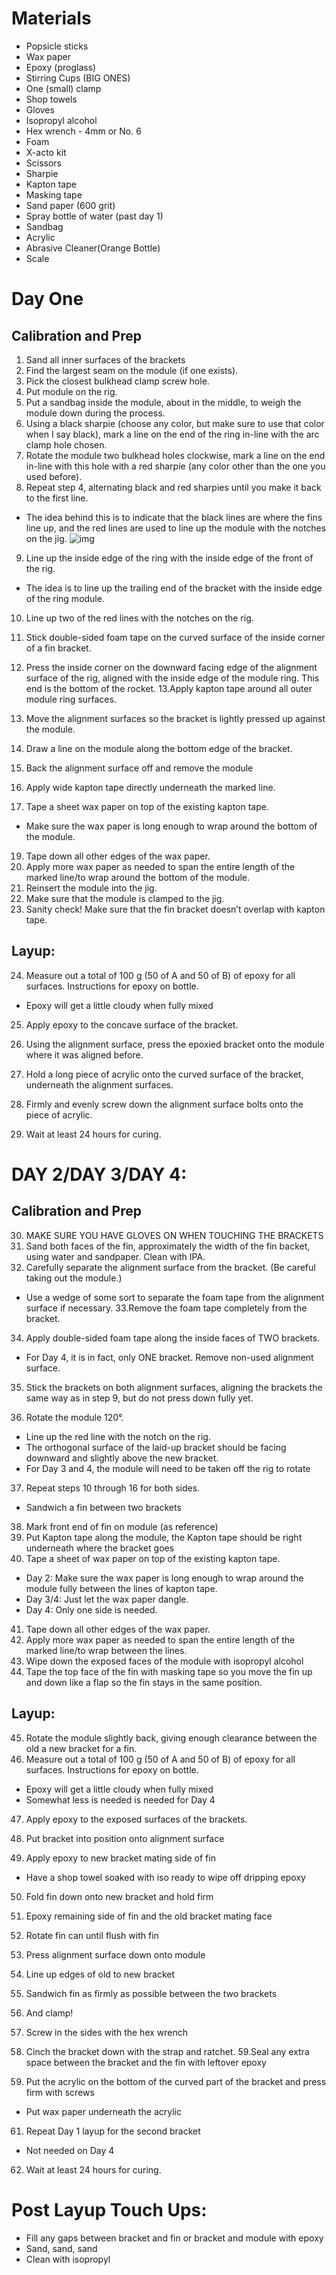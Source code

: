 # Materials
* Popsicle sticks
* Wax paper
* Epoxy (proglass)
* Stirring Cups (BIG ONES)
* One (small) clamp
* Shop towels
* Gloves
* Isopropyl alcohol
* Hex wrench - 4mm or No. 6
* Foam
* X-acto kit
* Scissors
* Sharpie
* Kapton tape
* Masking tape
* Sand paper (600 grit)
* Spray bottle of water (past day 1)
* Sandbag
* Acrylic
* Abrasive Cleaner(Orange Bottle)
* Scale

# Day One
## Calibration and Prep
1. Sand all inner surfaces of the brackets
2. Find the largest seam on the module (if one exists).
3. Pick the closest bulkhead clamp screw hole.
4. Put module on the rig.
5. Put a sandbag inside the module, about in the middle, to weigh the module down during the process.
6. Using a black sharpie (choose any color, but make sure to use that color when I say black), mark a line on the end of the ring in-line with the arc clamp hole chosen.
7. Rotate the module two bulkhead holes clockwise, mark a line on the end in-line with this hole with a red sharpie (any color other than the one you used before).
8. Repeat step 4, alternating black and red sharpies until you make it back to the first line.
 * The idea behind this is to indicate that the black lines are where the fins line up, and the red lines are used to line up the module with the notches on the jig.
 ![img](/images/8afinlayup.PNG)
9. Line up the inside edge of the ring with the inside edge of the front of the rig.
 * The idea is to line up the trailing end of the bracket with the inside edge of the ring module.
10. Line up two of the red lines with the notches on the rig.
  
11. Stick double-sided foam tape on the curved surface of the inside corner of a fin bracket.
12. Press the inside corner on the downward facing edge of the alignment surface of the rig, aligned with the inside edge of the module ring. This end is the bottom of the rocket.
13.Apply kapton tape around all outer module ring surfaces.
14. Move the alignment surfaces so the bracket is lightly pressed up against the module.
15. Draw a line on the module along the bottom edge of the bracket.
  
16. Back the alignment surface off and remove the module
17. Apply wide kapton tape directly underneath the marked line.
18. Tape a sheet wax paper on top of the existing kapton tape.
  * Make sure the wax paper is long enough to wrap around the bottom of the module.
19. Tape down all other edges of the wax paper.
20. Apply more wax paper as needed to span the entire length of the marked line/to wrap around the bottom of the module.
21. Reinsert the module into the jig.
22. Make sure that the module is clamped to the jig.
23. Sanity check! Make sure that the fin bracket doesn’t overlap with kapton tape.

## Layup:
24. Measure out a total of 100 g (50 of A and 50 of B) of epoxy for all surfaces. Instructions for epoxy on bottle.
  * Epoxy will get a little cloudy when fully mixed
25. Apply epoxy to the concave surface of the bracket.

26. Using the alignment surface, press the epoxied bracket onto the module where it was aligned before.
27. Hold a long piece of acrylic onto the curved surface of the bracket, underneath the alignment surfaces.
28. Firmly and evenly screw down the alignment surface bolts onto the piece of acrylic.

29. Wait at least 24 hours for curing.

# DAY 2/DAY 3/DAY 4:
## Calibration and Prep
30. MAKE SURE YOU HAVE GLOVES ON WHEN TOUCHING THE BRACKETS
31. Sand both faces of the fin, approximately the width of the fin backet, using water and sandpaper. Clean with IPA.
32. Carefully separate the alignment surface from the bracket. (Be careful taking out the module.)
  * Use a wedge of some sort to separate the foam tape from the alignment surface if necessary.
33.Remove the foam tape completely from the bracket.
34. Apply double-sided foam tape along the inside faces of TWO brackets.
  * For Day 4, it is in fact, only ONE bracket. Remove non-used alignment surface.
35. Stick the brackets on both alignment surfaces, aligning the brackets the same way as in step 9, but do not press down fully yet.

36. Rotate the module 120°. 
  * Line up the red line with the notch on the rig.
  * The orthogonal surface of the laid-up bracket should be facing downward and slightly above the new bracket.
  * For Day 3 and 4, the module will need to be taken off the rig to rotate
37. Repeat steps 10 through 16 for both sides.
  * Sandwich a fin between two brackets

38. Mark front end of fin on module (as reference)
39. Put Kapton tape along the module, the Kapton tape should be right underneath where the bracket goes
40. Tape a sheet of wax paper on top of the existing kapton tape.
  * Day 2: Make sure the wax paper is long enough to wrap around the module fully between the lines of kapton tape.
  * Day 3/4: Just let the wax paper dangle.
  * Day 4: Only one side is needed.
41. Tape down all other edges of the wax paper.
42. Apply more wax paper as needed to span the entire length of the marked line/to wrap between the lines.
43. Wipe down the exposed faces of the module with isopropyl alcohol 
44. Tape the top face of the fin with masking tape so you move the fin up and down like a flap so the fin stays in the same position.

## Layup:
45. Rotate the module slightly back, giving enough clearance between the old a new bracket for a fin.
46. Measure out a total of 100 g (50 of A and 50 of B) of epoxy for all surfaces. Instructions for epoxy on bottle.
  * Epoxy will get a little cloudy when fully mixed
  * Somewhat less is needed is needed for Day 4
47. Apply epoxy to the exposed surfaces of the brackets.

48. Put bracket into position onto alignment surface
49. Apply epoxy to new bracket mating side of fin
  * Have a shop towel soaked with iso ready to wipe off dripping epoxy

50. Fold fin down onto new bracket and hold firm
51. Epoxy remaining side of fin and the old bracket mating face

52. Rotate fin can until flush with fin
53. Press alignment surface down onto module
54. Line up edges of old to new bracket
55. Sandwich fin as firmly as possible between the two brackets
56. And clamp! 

57. Screw in the sides with the hex wrench
58. Cinch the bracket down with the strap and ratchet. 
59.Seal any extra space between the bracket and the fin with leftover epoxy
60. Put the acrylic on the bottom of the curved part of the bracket and press firm with screws
  * Put wax paper underneath the acrylic 
61. Repeat Day 1 layup for the second bracket
  * Not needed on Day 4

62. Wait at least 24 hours for curing.

# Post Layup Touch Ups:
* Fill any gaps between bracket and fin or bracket and module with epoxy
* Sand, sand, sand
* Clean with isopropyl 

